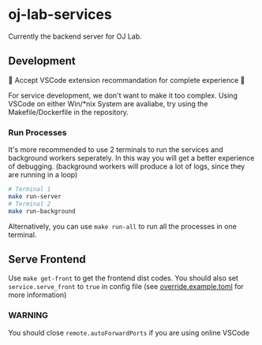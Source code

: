 # oj-lab-services

Currently the backend server for OJ Lab.

## Development

🌟 Accept VSCode extension recommandation for complete experience 🌟

For service development, we don't want to make it too complex.
Using VSCode on either Win/*nix System are avaliabe, try using the Makefile/Dockerfile in the repository.

### Run Processes

It's more recommended to use 2 terminals to run the services and background workers seperately.
In this way you will get a better experience of debugging.
(background workers will produce a lot of logs, since they are running in a loop)

```bash
# Terminal 1
make run-server
# Terminal 2
make run-background
```

Alternatively, you can use `make run-all` to run all the processes in one terminal.

## Serve Frontend

Use `make get-front` to get the frontend dist codes.
You should also set `service.serve_front` to `true` in config file
(see [override.example.toml](configs/override.example.toml) for more information)

### WARNING

You should close `remote.autoForwardPorts` if you are using online VSCode
